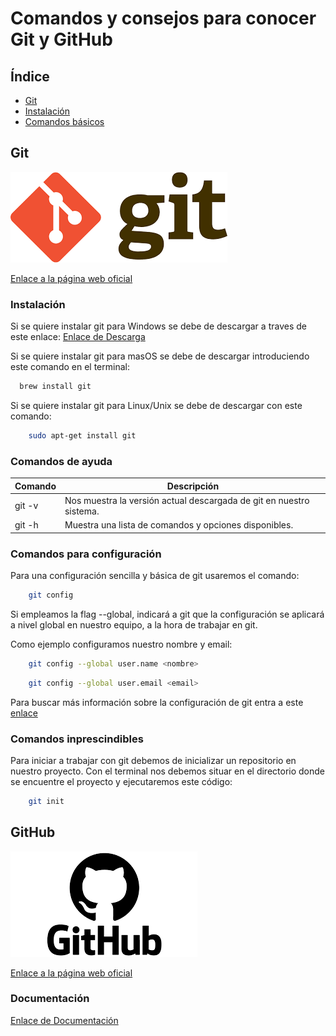 # Comandos y consejos para conocer Git y GitHub

## Índice
- [Git](#Git)
- [Instalación](#Instalación)
- [Comandos básicos](#comandos-basicos)

## Git

![imagen git](imagenes/git.png)

[Enlace a la página web oficial](https://git-scm.com/) 

### Instalación

Si se quiere instalar git para Windows se debe de descargar a traves de este enlace:
[Enlace de Descarga](https://git-scm.com/downloads)

Si se quiere instalar git para masOS se debe de descargar introduciendo este comando en el terminal:

```bash
  brew install git
```

Si se quiere instalar git para Linux/Unix se debe de descargar con este comando:

```bash
    sudo apt-get install git
```
### Comandos de ayuda

| Comando | Descripción                                                                 |
|---------|------------------------------------------------------------------------------|
| git -v  | Nos muestra la versión actual descargada de git en nuestro sistema.          |
| git -h  | Muestra una lista de comandos y opciones disponibles.          |

### Comandos para configuración

Para una configuración sencilla y básica de git usaremos el comando:

```bash
    git config
```

Si empleamos la flag --global, indicará a git que la configuración se aplicará a nivel global en nuestro equipo, a la hora de trabajar en git.

Como ejemplo configuramos nuestro nombre y email:

```bash
    git config --global user.name <nombre>
```
```bash
    git config --global user.email <email>
```

Para buscar más información sobre la configuración de git entra a este [enlace](https://git-scm.com/docs/git-config)
### Comandos inprescindibles

Para iniciar a trabajar con git debemos de inicializar un repositorio en nuestro proyecto. Con el terminal nos debemos situar en el directorio donde se encuentre el proyecto y ejecutaremos este código:

```bash
    git init
```





## GitHub 

![imagen github](imagenes/github.png)

[Enlace a la página web oficial](https://github.com/) 

### Documentación


[Enlace de Documentación](https://docs.github.com/es)

```bash
  
```
